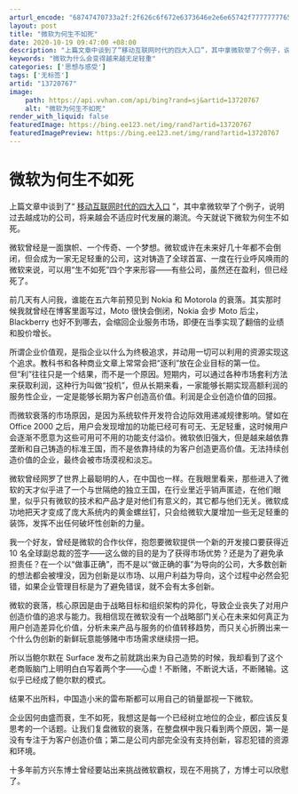 ```yaml
---
arturl_encode: "68747470733a2f:2f626c6f672e6373646e2e6e65742f77777777656e6875616e:2f61727469636c652f64657461696c732f3133373230373637"
layout: post
title: "微软为何生不如死"
date: 2020-10-19 09:47:00 +08:00
description: "上篇文章中谈到了“移动互联网时代的四大入口”，其中拿微软举了个例子，说明过去越成功的公司，将来越会不"
keywords: "微软为什么会变得越来越无足轻重"
categories: ['思想与感受']
tags: ['无标签']
artid: "13720767"
image:
    path: https://api.vvhan.com/api/bing?rand=sj&artid=13720767
    alt: "微软为何生不如死"
render_with_liquid: false
featuredImage: https://bing.ee123.net/img/rand?artid=13720767
featuredImagePreview: https://bing.ee123.net/img/rand?artid=13720767
---
```


# 微软为何生不如死

上篇文章中谈到了“
[移动互联网时代的四大入口](http://blog.csdn.net/wwwwenhuan/article/details/13696497)
”，其中拿微软举了个例子，说明过去越成功的公司，将来越会不适应时代发展的潮流。今天就说下微软为何生不如死。

微软曾经是一面旗帜、一个传奇、一个梦想。微软或许在未来好几十年都不会倒闭，但会成为一家无足轻重的公司，这对铸造了全球首富、一度在行业呼风唤雨的微软来说，可以用“生不如死”四个字来形容——有些公司，虽然还在盈利，但已经死了。

前几天有人问我，谁能在五六年前预见到 Nokia 和 Motorola 的衰落。其实那时候我就曾经在博客里面写过，Moto 很快会倒闭，Nokia 会步 Moto 后尘，Blackberry 也好不到哪去，会缩回企业服务市场，即便在当季实现了翻倍的业绩和股价增长。

所谓企业价值观，是指企业以什么为终极追求，并动用一切可以利用的资源实现这个追求。教科书和各种商业文章上常常会把“逐利”放在企业目标的第一位。但“利”往往只是一个结果，而不是一个原因。短期内，可以通过各种市场套利方法来获取利润，这种行为叫做“投机”，但从长期来看，一家能够长期实现高额利润的服务性企业，一定是能够长期为客户创造高价值。利润是企业创造价值的回报。

而微软衰落的市场原因，是因为系统软件开发符合边际效用递减规律影响。譬如在 Office 2000 之后，用户会发现增加的功能已经可有可无、无足轻重，这时候用户会逐渐不愿意为这些可用可不用的功能支付溢价。微软依旧强大，但是越来越依靠垄断和自己铸造的标准王国，而不是依靠持续的为客户创造更高价值。无法持续创造价值的企业，最终会被市场漠视和淡忘。

微软曾经网罗了世界上最聪明的人，在中国也一样。在我眼里看来，那些进入了微软的天才似乎进了一个与世隔绝的独立王国，在行业里近乎销声匿迹，在他们眼里，似乎只有微软的技术和产品才是对他们有意义的，其它都与他们无关。微软成功地把天才变成了庞大系统内的黄金螺丝钉，只会给微软大厦增加一些无足轻重的装饰，发挥不出任何破坏性创新的力量。

我一个好友，曾经是微软的合作伙伴，抱怨要微软提供一个新的开发接口要获得近 10 名全球副总裁的签字——这么做的目的是为了获得市场优势？还是为了避免承担责任？在一个以“做事正确”，而不是以“做正确的事”为导向的公司，大多数创新的想法都会被埋没，因为创新是以市场、以用户利益为导向，这个过程中必然会犯错，如果企业管理目标是为了避免错误，就不会有太多创新。

微软的衰落，核心原因是由于战略目标和组织架构的异化，导致企业丧失了对用户创造价值的追求与能力。我相信现在微软没有一个战略部门关心在未来如何真正为用户创造差异化价值，分析未来产品与服务的价值转移趋势，而只关心折腾出来一个什么伪创新的新鲜玩意能够赌中市场需求继续捞一把。

所以当鲍尔默在 Surface 发布之前就跳出来为自己造势的时候，我却看到了这个老商贩脑门上明明白白写着两个字——心虚！不断赌，不断说大话，不断赌输。这似乎已经成了鲍尔默的模式。

结果不出所料，中国造小米的雷布斯都可以用自己的销量鄙视一下微软。

企业因何由盛而衰，生不如死，我想这是每一个已经树立地位的企业，都应该反复思考的一个话题。让我们复盘微软的衰落，在整盘棋中我只看到两个原因，第一是没有专注于为客户创造价值；第二是公司内部完全没有支持创新，容忍犯错的资源和环境。

十多年前方兴东博士曾经要站出来挑战微软霸权，现在不用挑了，方博士可以欣慰了。